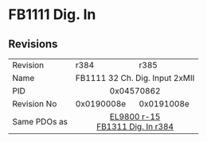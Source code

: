 # FB1111 Dig. In

## Revisions
<table>
<tr>
<td>Revision</td>
<td>r384</td>
<td>r385</td>
</tr>
<tr>
<td>Name</td>
<td colspan=2 align="center">FB1111 32 Ch. Dig. Input 2xMII</td>
</tr>
<tr>
<td>PID</td>
<td colspan=2 align="center">0x04570862</td>
</tr>
<tr>
<td>Revision No</td>
<td>0x0190008e</td>
<td>0x0191008e</td>
</tr>
<tr>
<td>Same PDOs as</td>
<td colspan=2 align="center"><a href="EL9800.md">EL9800 r-15</a><br/><a href="FB1311+Dig.+In.md">FB1311 Dig. In r384</a></td>
</tr>
</table>
